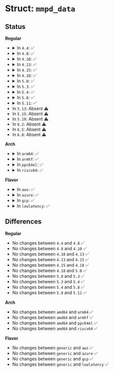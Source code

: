 # Struct: <code>mmpd_data</code>

## Status
<b>Regular</b>
<ul>
<li>
<details>
<summary>In <code>4.4</code>: ✅</summary>

```c
struct mmpd_data {
    struct buffer_head *bh;
    struct super_block *sb;
};
```
</details>
</li>
<li>
<details>
<summary>In <code>4.8</code>: ✅</summary>

```c
struct mmpd_data {
    struct buffer_head *bh;
    struct super_block *sb;
};
```
</details>
</li>
<li>
<details>
<summary>In <code>4.10</code>: ✅</summary>

```c
struct mmpd_data {
    struct buffer_head *bh;
    struct super_block *sb;
};
```
</details>
</li>
<li>
<details>
<summary>In <code>4.13</code>: ✅</summary>

```c
struct mmpd_data {
    struct buffer_head *bh;
    struct super_block *sb;
};
```
</details>
</li>
<li>
<details>
<summary>In <code>4.15</code>: ✅</summary>

```c
struct mmpd_data {
    struct buffer_head *bh;
    struct super_block *sb;
};
```
</details>
</li>
<li>
<details>
<summary>In <code>4.18</code>: ✅</summary>

```c
struct mmpd_data {
    struct buffer_head *bh;
    struct super_block *sb;
};
```
</details>
</li>
<li>
<details>
<summary>In <code>5.0</code>: ✅</summary>

```c
struct mmpd_data {
    struct buffer_head *bh;
    struct super_block *sb;
};
```
</details>
</li>
<li>
<details>
<summary>In <code>5.3</code>: ✅</summary>

```c
struct mmpd_data {
    struct buffer_head *bh;
    struct super_block *sb;
};
```
</details>
</li>
<li>
<details>
<summary>In <code>5.4</code>: ✅</summary>

```c
struct mmpd_data {
    struct buffer_head *bh;
    struct super_block *sb;
};
```
</details>
</li>
<li>
<details>
<summary>In <code>5.8</code>: ✅</summary>

```c
struct mmpd_data {
    struct buffer_head *bh;
    struct super_block *sb;
};
```
</details>
</li>
<li>
<details>
<summary>In <code>5.11</code>: ✅</summary>

```c
struct mmpd_data {
    struct buffer_head *bh;
    struct super_block *sb;
};
```
</details>
</li>
<li>
In <code>5.13</code>: Absent ⚠️
</li>
<li>
In <code>5.15</code>: Absent ⚠️
</li>
<li>
In <code>5.19</code>: Absent ⚠️
</li>
<li>
In <code>6.2</code>: Absent ⚠️
</li>
<li>
In <code>6.5</code>: Absent ⚠️
</li>
<li>
In <code>6.8</code>: Absent ⚠️
</li>
</ul>
<b>Arch</b>
<ul>
<li>
<details>
<summary>In <code>arm64</code>: ✅</summary>

```c
struct mmpd_data {
    struct buffer_head *bh;
    struct super_block *sb;
};
```
</details>
</li>
<li>
<details>
<summary>In <code>armhf</code>: ✅</summary>

```c
struct mmpd_data {
    struct buffer_head *bh;
    struct super_block *sb;
};
```
</details>
</li>
<li>
<details>
<summary>In <code>ppc64el</code>: ✅</summary>

```c
struct mmpd_data {
    struct buffer_head *bh;
    struct super_block *sb;
};
```
</details>
</li>
<li>
<details>
<summary>In <code>riscv64</code>: ✅</summary>

```c
struct mmpd_data {
    struct buffer_head *bh;
    struct super_block *sb;
};
```
</details>
</li>
</ul>
<b>Flavor</b>
<ul>
<li>
<details>
<summary>In <code>aws</code>: ✅</summary>

```c
struct mmpd_data {
    struct buffer_head *bh;
    struct super_block *sb;
};
```
</details>
</li>
<li>
<details>
<summary>In <code>azure</code>: ✅</summary>

```c
struct mmpd_data {
    struct buffer_head *bh;
    struct super_block *sb;
};
```
</details>
</li>
<li>
<details>
<summary>In <code>gcp</code>: ✅</summary>

```c
struct mmpd_data {
    struct buffer_head *bh;
    struct super_block *sb;
};
```
</details>
</li>
<li>
<details>
<summary>In <code>lowlatency</code>: ✅</summary>

```c
struct mmpd_data {
    struct buffer_head *bh;
    struct super_block *sb;
};
```
</details>
</li>
</ul>

## Differences
<b>Regular</b>
<ul>
<li>
No changes between <code>4.4</code> and <code>4.8</code> ✅
</li>
<li>
No changes between <code>4.8</code> and <code>4.10</code> ✅
</li>
<li>
No changes between <code>4.10</code> and <code>4.13</code> ✅
</li>
<li>
No changes between <code>4.13</code> and <code>4.15</code> ✅
</li>
<li>
No changes between <code>4.15</code> and <code>4.18</code> ✅
</li>
<li>
No changes between <code>4.18</code> and <code>5.0</code> ✅
</li>
<li>
No changes between <code>5.0</code> and <code>5.3</code> ✅
</li>
<li>
No changes between <code>5.3</code> and <code>5.4</code> ✅
</li>
<li>
No changes between <code>5.4</code> and <code>5.8</code> ✅
</li>
<li>
No changes between <code>5.8</code> and <code>5.11</code> ✅
</li>
</ul>
<b>Arch</b>
<ul>
<li>
No changes between <code>amd64</code> and <code>arm64</code> ✅
</li>
<li>
No changes between <code>amd64</code> and <code>armhf</code> ✅
</li>
<li>
No changes between <code>amd64</code> and <code>ppc64el</code> ✅
</li>
<li>
No changes between <code>amd64</code> and <code>riscv64</code> ✅
</li>
</ul>
<b>Flavor</b>
<ul>
<li>
No changes between <code>generic</code> and <code>aws</code> ✅
</li>
<li>
No changes between <code>generic</code> and <code>azure</code> ✅
</li>
<li>
No changes between <code>generic</code> and <code>gcp</code> ✅
</li>
<li>
No changes between <code>generic</code> and <code>lowlatency</code> ✅
</li>
</ul>
